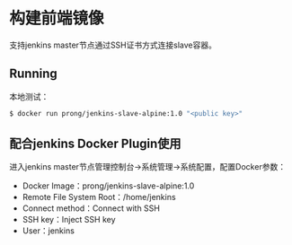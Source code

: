 # 构建前端镜像

支持jenkins master节点通过SSH证书方式连接slave容器。

## Running

本地测试：

```bash
$ docker run prong/jenkins-slave-alpine:1.0 "<public key>"
```



## 配合jenkins Docker Plugin使用

进入jenkins master节点管理控制台->系统管理->系统配置，配置Docker参数：

- Docker Image：prong/jenkins-slave-alpine:1.0
- Remote File System Root：/home/jenkins
- Connect method：Connect with SSH
- SSH key：Inject SSH key
- User：jenkins

